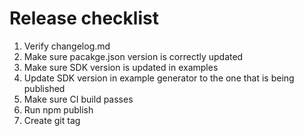 # Release checklist
1. Verify changelog.md
2. Make sure pacakge.json version is correctly updated
3. Make sure SDK version is updated in examples
4. Update SDK version in example generator to the one that is being published
5. Make sure CI build passes
6. Run npm publish
7. Create git tag